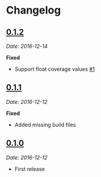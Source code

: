 # Changelog

## [0.1.2](https://github.com/ls-age/esdoc-plugin-require-coverage/releases/tag/v0.1.2)
*Date: 2016-12-14*

**Fixed**

- Support float coverage values [#1](https://github.com/ls-age/esdoc-plugin-require-coverage/issues/1)

## [0.1.1](https://github.com/ls-age/esdoc-plugin-require-coverage/releases/tag/v0.1.1)
*Date: 2016-12-12*

**Fixed**

- Added missing build files

## [0.1.0](https://github.com/ls-age/esdoc-plugin-require-coverage/releases/tag/v0.1.0)
*Date: 2016-12-12*

- First release
